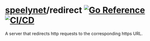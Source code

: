 # [speelynet](https://github.com/speelynet)/redirect [![Go Reference](https://pkg.go.dev/badge/github.com/speelynet/redirect.svg)](https://pkg.go.dev/github.com/speelynet/redirect) [![CI/CD](https://github.com/speelynet/redirect/actions/workflows/CICD.yml/badge.svg)](https://github.com/speelynet/redirect/actions/workflows/CICD.yml)

A server that redirects http requests to the corresponding https URL.

